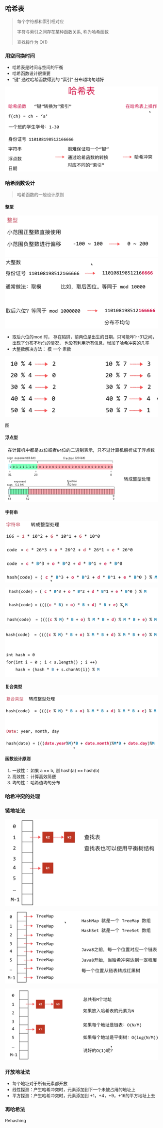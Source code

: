 ## 哈希表

>   每个字符都和索引相对应
>
>   字符与索引之间存在某种函数关系, 称为哈希函数
>
>   查找操作为 O(1)

### 用空间换时间

-   哈希表是时间与空间的平衡
-   哈希函数设计很重要
-   “键” 通过哈希函数得到的 “索引” 分布越均匀越好

![85](../photo/86.jpg)

### 哈希函数设计

>   哈希函数的一般设计原则

#### 整型

![83](../photo/83.jpg)
![83](../photo/84.jpg)

-   取后六位的mod 时， 存在陷阱，前两位是出生的日期，只可能咋1--31之间，出现了分布不均匀的情况， 也没有利用所有信息，增加了哈希冲突的几率
-   大整数解决方法： 模 一个 素数

![83](../photo/90.jpg)

图

#### 浮点型

![83](../photo/92.jpg)

#### 字符串

![83](../photo/93.jpg)

![83](../photo/94.jpg)

![83](../photo/95.jpg)

#### 复合类型

![83](../photo/96.jpg)

#### 函数设计原则

1.  一致性： 如果 a == b, 则 hash(a) == hash(b)
2.  高效性： 计算高效简便
3.  均匀性： 哈希值均匀分布



### 哈希冲突的处理   

### 链地址法

![83](../photo/100.jpg)

![83](../photo/101.jpg)

![83](../photo/102.jpg)

### 开放地址法

- 每个地址对于所有元素都开放
- 线性探测：产生哈希冲突时，元素添加到下一个未被占用的地址上
- 平方探测：产生哈希冲突时，元素添加到 +1，+4，+9，+16的平方地址上去

### 再哈希法

Rehashing